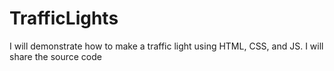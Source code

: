 # TrafficLights

I will demonstrate how to make a traffic light using HTML, CSS, and JS. I will share the source code
